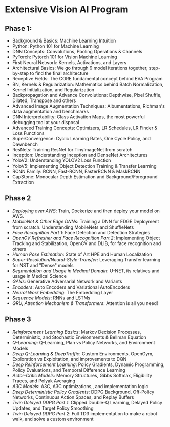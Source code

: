 # Extensive Vision AI Program

## Phase 1:

- Background & Basics: Machine Learning Intuition
- Python: Python 101 for Machine Learning
- DNN Concepts: Convolutions, Pooling Operations & Channels
- PyTorch: Pytorch 101 for Vision Machine Learning
- First Neural Network: Kernels, Activations, and Layers
- Architectural Basics: We go through 9 model iterations together, step-by-step to find the final architecture
- Receptive Fields: The CORE fundamental concept behind EVA Program
- BN, Kernels & Regularization: Mathematics behind Batch Normalization, Kernel Initialization, and Regularization
- Backpropagation and Advance Convolutions: Depthwise, Pixel Shuffle, Dilated, Transpose and others
- Advanced Image Augmentation Techniques: Albumentations, Richman's data augmentation and benchmarks
- DNN Interpretability: Class Activation Maps, the most powerful debugging tool at your disposal
- Advanced Training Concepts: Optimizers, LR Schedules, LR Finder & Loss Functions
- SuperConvergence: Cyclic Learning Rates, One Cycle Policy, and Dawnbench
- ResNets: Training ResNet for TinyImageNet from scratch
- Inception: Understanding Inception and DenseNet Architectures
- YoloV2: Understanding YOLOV2 Loss Function
- YoloV5: Implementing Object Detection Training & Transfer Learning
- RCNN Family: RCNN, Fast-RCNN, FasterRCNN & MaskRCNN
- CapStone: Monocular Depth Estimation and Background/Foreground Extraction



## Phase 2

- *Deploying over AWS*: Train, Dockerize and then deploy your model on AWS.
- *MobileNet & Other Edge DNNs*: Training a DNN for EDGE Deployment from scratch. Understanding MobileNets and ShuffleNets
- *Face Recognition Part 1*: Face Detection and Detection Strategies
- *OpenCV Refresher and Face Recognition Part 2*: Implementing Object Tracking and Stabilization, OpenCV and DLIB, for face recognition and others
- *Human Pose Estimation*: State of Art HPE and Human Localization
- *Super-Resolution/Neural-Style-Transfer*: Leveraging Transfer learning for NST and "Dense" models
- *Segmentation and Usage in Medical Domain*: U-NET, its relatives and usage in Medical Science
- *GANs*: Generative Adversarial Network and Variants
- *Encoders*: Auto Encoders and Variational AutoEncoders
- *Neural Work Embedding*: The Embedding Layer
- *Sequence Models*: RNNs and LSTMs
- *GRU, Attention Mechanism & Transformers*: Attention is all you need!



## Phase 3

- *Reinforcement Learning Basics*: Markov Decision Processes, Deterministic, and Stochastic Environments & Bellman Equation
- *Q-Learning*: Q-Learning, Plan vs Policy Networks, and Environment Models
- *Deep Q-Learning & DeepTraffic*: Custom Environments, OpenGym, Exploration vs Exploitation, and improvements to DQN
- *Deep Reinforcement Learning*: Policy Gradients, Dynamic Programming, Policy Evaluations, and Temporal Difference Learning
- *Actor-Critic Models*: Memory Structures, Gibbs Softmax, Eligibility Traces, and Polyak Averaging
- *A3C Models*: A3C, A3C optimizations,, and implementation logic
- *Deep Deterministic Policy Gradients*: DDPG Background, Off-Policy Networks, Continuous Action Spaces, and Replay Buffers
- *Twin Delayed DDPG Part 1*: Clipped Double-Q Learning, Delayed Policy Updates, and Target Policy Smoothing
- *Twin Delayed DDPG Part 2*: Full TD3 implementation to make a robot walk, and solve a custom environment
